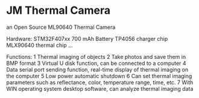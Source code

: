 # JM Thermal Camera
 an Open Source ML90640 Thermal Camera

Hardware:
    STM32F407xx
    700 mAh Battery
    TP4056 charger chip
    MLX90640 thermal chip
    ...
    
 Functions:
    1  Thermal imaging of objects
    2  Take photos and save them in BMP format
    3  Virtual U disk function, can be connected to a computer
    4  Data serial port sending function, real-time display of thermal imaging on the computer
    5  Low power automatic shutdown
    6  Can set thermal imaging parameters such as reflectance, color, temperature range, time, etc.
    7  With WIN operating system desktop software, can analyze thermal imaging data

